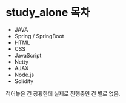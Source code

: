 # study_alone 목차

- JAVA
- Spring / SpringBoot
- HTML
- CSS
- JavaScript
- Netty
- AJAX
- Node.js
- Solidity
    
적어놓은 건 장황한데 실제로 진행중인 건 별로 없음.